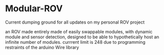 # Modular-ROV
Current dumping ground for all updates on my personal ROV project

an ROV made entirely made of easily swappable modules, with dynamic module and sensor detection, designed to be able to hypothetically host an infinite number of modules. currrent limit is 248 due to programming restraints of the arduino Wire library